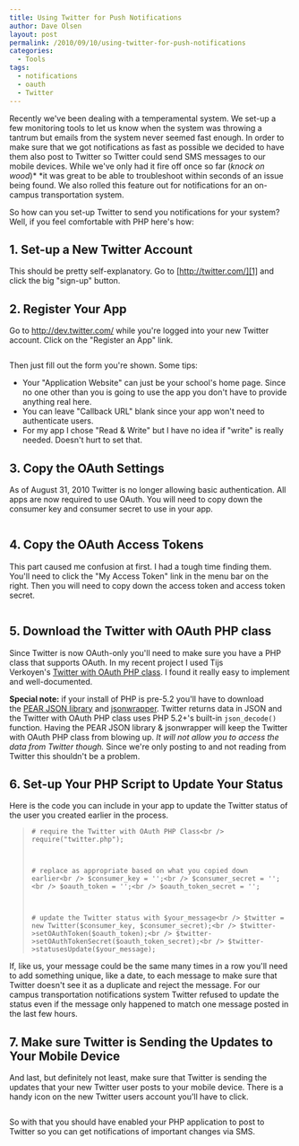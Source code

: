 ```yaml
---
title: Using Twitter for Push Notifications
author: Dave Olsen
layout: post
permalink: /2010/09/10/using-twitter-for-push-notifications
categories:
  - Tools
tags:
  - notifications
  - oauth
  - Twitter
---
```

Recently we've been dealing with a temperamental system. We set-up a few monitoring tools to let us know when the system was throwing a tantrum but emails from the system never seemed fast enough. In order to make sure that we got notifications as fast as possible we decided to have them also post to Twitter so Twitter could send SMS messages to our mobile devices. While we've only had it fire off once so far (*knock on wood*)* *it was great to be able to troubleshoot within seconds of an issue being found. We also rolled this feature out for notifications for an on-campus transportation system.

So how can you set-up Twitter to send you notifications for your system? Well, if you feel comfortable with PHP here's how:

## 1. Set-up a New Twitter Account

This should be pretty self-explanatory. Go to [http://twitter.com/][1] and click the big "sign-up" button.

## 2. Register Your App

Go to <http://dev.twitter.com/> while you're logged into your new Twitter account. Click on the "Register an App" link.

<img title="register_app" src="/wp-content/uploads/2010/09/register_app.png" alt="" />

Then just fill out the form you're shown. Some tips:

*   Your "Application Website" can just be your school's home page. Since no one other than you is going to use the app you don't have to provide anything real here.
*   You can leave "Callback URL" blank since your app won't need to authenticate users.
*   For my app I chose "Read & Write" but I have no idea if "write" is really needed. Doesn't hurt to set that.

## 3. Copy the OAuth Settings

As of August 31, 2010 Twitter is no longer allowing basic authentication. All apps are now required to use OAuth. You will need to copy down the consumer key and consumer secret to use in your app.

<img title="oauth_settings" src="/wp-content/uploads/2010/09/oauth_settings.png" alt="" />

## 4. Copy the OAuth Access Tokens

This part caused me confusion at first. I had a tough time finding them. You'll need to click the "My Access Token" link in the menu bar on the right. Then you will need to copy down the access token and access token secret.

<img title="oath_tokens" src="/wp-content/uploads/2010/09/oath_tokens.png" alt="" />

## 5. Download the Twitter with OAuth PHP class

Since Twitter is now OAuth-only you'll need to make sure you have a PHP class that supports OAuth. In my recent project I used Tijs Verkoyen's [Twitter with OAuth PHP class][5]. I found it really easy to implement and well-documented.

**Special note:** if your install of PHP is pre-5.2 you'll have to download the [PEAR JSON library][6] and [jsonwrapper][7]. Twitter returns data in JSON and the Twitter with OAuth PHP class uses PHP 5.2+'s built-in `json_decode()` function. Having the PEAR JSON library & jsonwrapper will keep the Twitter with OAuth PHP class from blowing up. *It will not allow you to access the data from Twitter though.* Since we're only posting to and not reading from Twitter this shouldn't be a problem.

## 6. Set-up Your PHP Script to Update Your Status

Here is the code you can include in your app to update the Twitter status of the user you created earlier in the process.

> `# require the Twitter with OAuth PHP Class<br />
require("twitter.php");`
> 
> ` `
> 
> `# replace as appropriate based on what you copied down earlier<br />
$consumer_key = '';<br />
$consumer_secret = '';<br />
$oauth_token = '';<br />
$oauth_token_secret = '';`
> 
> ` `
> 
> `# update the Twitter status with $your_message<br />
$twitter = new Twitter($consumer_key, $consumer_secret);<br />
$twitter->setOAuthToken($oauth_token);<br />
$twitter->setOAuthTokenSecret($oauth_token_secret);<br />
$twitter->statusesUpdate($your_message);`

If, like us, your message could be the same many times in a row you'll need to add something unique, like a date, to each message to make sure that Twitter doesn't see it as a duplicate and reject the message. For our campus transportation notifications system Twitter refused to update the status even if the message only happened to match one message posted in the last few hours.

## 7. Make sure Twitter is Sending the Updates to Your Mobile Device

And last, but definitely not least, make sure that Twitter is sending the updates that your new Twitter user posts to your mobile device. There is a handy icon on the new Twitter users account you'll have to click.

<img  title="mobile_post" src="/wp-content/uploads/2010/09/mobile_post.png" alt="" />

So with that you should have enabled your PHP application to post to Twitter so you can get notifications of important changes via SMS.

 [1]: http://twitter.com
 [2]: http://www.dmolsen.com/mobile-in-higher-ed/wp-content/uploads/2010/09/register_app.png
 [3]: http://www.dmolsen.com/mobile-in-higher-ed/wp-content/uploads/2010/09/oauth_settings.png
 [4]: http://www.dmolsen.com/mobile-in-higher-ed/wp-content/uploads/2010/09/oath_tokens.png
 [5]: http://classes.verkoyen.eu/twitter_oauth
 [6]: http://pear.php.net/pepr/pepr-proposal-show.php?id=198
 [7]: http://www.boutell.com/scripts/jsonwrapper.html
 [8]: http://www.dmolsen.com/mobile-in-higher-ed/wp-content/uploads/2010/09/mobile_post.png